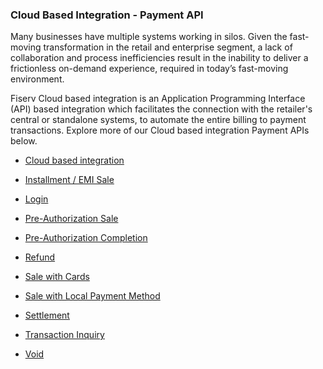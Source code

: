 ### Cloud Based Integration - Payment API ###

Many businesses have multiple systems working in silos. Given the fast-moving transformation in the retail and enterprise segment, a lack of collaboration and process inefficiencies result in the inability to deliver a frictionless on-demand experience, required in today’s fast-moving environment.

Fiserv Cloud based integration is an Application Programming Interface (API) based integration which facilitates the connection with the retailer's central or standalone systems, to automate the entire billing to payment transactions. Explore more of our Cloud based integration Payment APIs below.


- [Cloud based integration](./?path=docs/CloudPOI.md)

- [Installment / EMI Sale](./?path=docs/APIs/PaymentAPI/EMISale.md)

- [Login](./?path=docs/APIs/CloudPOI/Login.md)

- [Pre-Authorization Sale](./?path=docs/APIs/PaymentAPI/PreAuthSale.md)

- [Pre-Authorization Completion](./?path=docs/APIs/PaymentAPI/PreAuthCompletion.md)

- [Refund](./?path=docs/APIs/PaymentAPI/Refund.md)

- [Sale with Cards](./?path=docs/APIs/PaymentAPI/SaleCard.md)

- [Sale with Local Payment Method](./?path=docs/APIs/PaymentAPI/SaleLocalPaymentMethod.md)

- [Settlement](./?path=docs/APIs/PaymentAPI/SettlementTransaction.md)

- [Transaction Inquiry](./?path=docs/APIs/PaymentAPI/TransactionStatusCheck.md)

- [Void](./?path=docs/APIs/PaymentAPI/Void.md)
